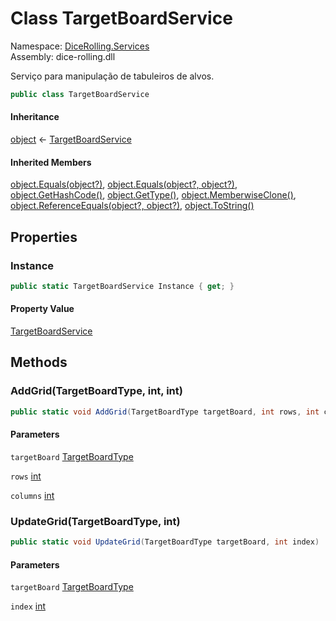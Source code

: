 # <a id="DiceRolling_Services_TargetBoardService"></a> Class TargetBoardService

Namespace: [DiceRolling.Services](DiceRolling.Services.md)  
Assembly: dice\-rolling.dll  

Serviço para manipulação de tabuleiros de alvos.

```csharp
public class TargetBoardService
```

#### Inheritance

[object](https://learn.microsoft.com/dotnet/api/system.object) ← 
[TargetBoardService](DiceRolling.Services.TargetBoardService.md)

#### Inherited Members

[object.Equals\(object?\)](https://learn.microsoft.com/dotnet/api/system.object.equals\#system\-object\-equals\(system\-object\)), 
[object.Equals\(object?, object?\)](https://learn.microsoft.com/dotnet/api/system.object.equals\#system\-object\-equals\(system\-object\-system\-object\)), 
[object.GetHashCode\(\)](https://learn.microsoft.com/dotnet/api/system.object.gethashcode), 
[object.GetType\(\)](https://learn.microsoft.com/dotnet/api/system.object.gettype), 
[object.MemberwiseClone\(\)](https://learn.microsoft.com/dotnet/api/system.object.memberwiseclone), 
[object.ReferenceEquals\(object?, object?\)](https://learn.microsoft.com/dotnet/api/system.object.referenceequals), 
[object.ToString\(\)](https://learn.microsoft.com/dotnet/api/system.object.tostring)

## Properties

### <a id="DiceRolling_Services_TargetBoardService_Instance"></a> Instance

```csharp
public static TargetBoardService Instance { get; }
```

#### Property Value

 [TargetBoardService](DiceRolling.Services.TargetBoardService.md)

## Methods

### <a id="DiceRolling_Services_TargetBoardService_AddGrid_DiceRolling_Targets_TargetBoardType_System_Int32_System_Int32_"></a> AddGrid\(TargetBoardType, int, int\)

```csharp
public static void AddGrid(TargetBoardType targetBoard, int rows, int columns)
```

#### Parameters

`targetBoard` [TargetBoardType](DiceRolling.Targets.TargetBoardType.md)

`rows` [int](https://learn.microsoft.com/dotnet/api/system.int32)

`columns` [int](https://learn.microsoft.com/dotnet/api/system.int32)

### <a id="DiceRolling_Services_TargetBoardService_UpdateGrid_DiceRolling_Targets_TargetBoardType_System_Int32_"></a> UpdateGrid\(TargetBoardType, int\)

```csharp
public static void UpdateGrid(TargetBoardType targetBoard, int index)
```

#### Parameters

`targetBoard` [TargetBoardType](DiceRolling.Targets.TargetBoardType.md)

`index` [int](https://learn.microsoft.com/dotnet/api/system.int32)

